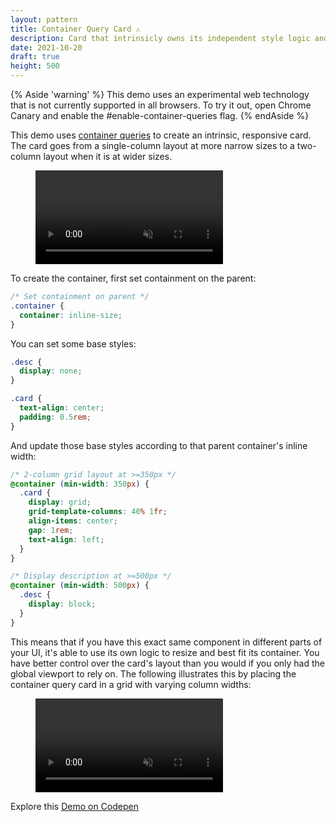 ```yaml
---
layout: pattern
title: Container Query Card ⚠️
description: Card that intrinsicly owns its independent style logic and is styled based on its parent's inline width.
date: 2021-10-20
draft: true
height: 500
---
```


{% Aside 'warning' %}
This demo uses an experimental web technology that is not currently supported in all browsers. To try it out, open Chrome Canary and enable the #enable-container-queries flag.
{% endAside %}

This demo uses [container queries](https://developer.mozilla.org/docs/Web/CSS/CSS_Container_Queries) to create an intrinsic, responsive card. The card goes from a single-column layout at more narrow sizes to a two-column layout when it is at wider sizes.

<figure class='w-figure'>
  <video controls autoplay loop muted playsinline class='w-screenshot'>
    <source src="https://storage.googleapis.com/web-dev-uploads/video/HodOHWjMnbNw56hvNASHWSgZyAf2/LgWuKF0DH9QhoicKgbvA.mp4">
  </video>
</figure>

To create the container, first set containment on the parent:

```css
/* Set containment on parent */
.container {
  container: inline-size;
}
```

You can set some base styles:

```css
.desc {
  display: none;
}

.card {
  text-align: center;
  padding: 0.5rem;
}
```

And update those base styles according to that parent container's inline width:

```css
/* 2-column grid layout at >=350px */
@container (min-width: 350px) {
  .card {
    display: grid;
    grid-template-columns: 40% 1fr;
    align-items: center;
    gap: 1rem;
    text-align: left;
  }
}

/* Display description at >=500px */
@container (min-width: 500px) {
  .desc {
    display: block;
  }
}
```

This means that if you have this exact same component in different parts of your UI, it's able to use its own logic to resize and best fit its container. You have better control over the card's layout than you would if you only had the global viewport to rely on. The following illustrates this by placing the container query card in a grid with varying column widths:

<figure class='w-figure'>
  <video controls autoplay loop muted playsinline class='w-screenshot'>
    <source src="https://storage.googleapis.com/web-dev-uploads/video/HodOHWjMnbNw56hvNASHWSgZyAf2/YkkfwOM5iKqsKo6gn8oF.mp4">
  </video>
</figure>

Explore this [Demo on Codepen](https://codepen.io/una/pen/xxLPwBX)